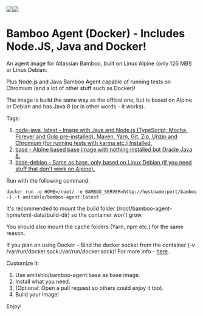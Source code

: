 [![](https://images.microbadger.com/badges/image/amitshlo/bamboo-agent.svg)](https://microbadger.com/images/amitshlo/bamboo-agent "Get your own image badge on microbadger.com")[![](https://images.microbadger.com/badges/version/amitshlo/bamboo-agent.svg)](https://microbadger.com/images/amitshlo/bamboo-agent "Get your own version badge on microbadger.com")

# Bamboo Agent (Docker) -  Includes Node.JS, Java and Docker!
An agent image for Atlassian Bamboo, built on Linux Alpine (only 126 MB!) or Linux Debian.

Plus Node.js and Java Bamboo Agent capable of running tests on Chromium (and a lot of other stuff such as Docker)!

The image is build the same way as the offical one, but is based on Alpine or Debian and has Java 8 (or in other words - it works).


Tags:

1. [node-java, latest - Image with Java and Node.js (TypeScript, Mocha, Forever and Gulp pre-installed), Maven, Yarn, Git, Zip, Unzip and Chromium (for running tests with karma etc.) Installed.](node-java/Dockerfile)
2. [base - Alpine based base image with nothing installed but Oracle Java 8.](base/Dockerfile)
3. [base-debian - Same as base, only based on Linux Debian (if you need stuff that don't work on Alpine).](base-debian/Dockerfile)

Run with the following command:

    docker run -e HOME=/root/ -e BAMBOO_SERVER=http://hostname:port/bamboo -i -t amitshlo/bamboo-agent:latest

It's recommended to mount the build folder (/root/bamboo-agent-home/xml-data/build-dir) so the container won't grow.

You should also mount the cache folders (Yarn, npm etc.) for the same reason.

If you plan on using Docker - Bind the docker socket from the container (-v /var/run/docker.sock:/var/run/docker.sock)! For more info - [here](http://jpetazzo.github.io/2015/09/03/do-not-use-docker-in-docker-for-ci/).

Customize it:

1. Use amitshlo/bamboo-agent:base as base image.
2. Install what you need.
3. (Optional: Open a pull request so others could enjoy it too).
4. Build your image!

Enjoy!
